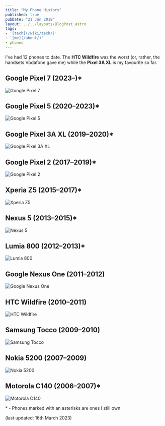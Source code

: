 ```yaml
---
title: "My Phone History"
published: true
pubDate: "21 Jun 2018"
layout: ../../layouts/BlogPost.astro
tags:
- '[tech](/wiki/tech/)'
- '[me](/about/)'
- phones
---
```


I've had 12 phones to date. The **HTC Wildfire** was the worst (or, rather, the handsets Vodafone gave me) while the **Pixel 3A XL** is my favourite so far.

## Google Pixel 7 (2023–)\*

![Google Pixel 7](/images/pixel-7.jpg)

## Google Pixel 5 (2020–2023)\*

![Google Pixel 5](/images/pixel-5.jpg)

## Google Pixel 3A XL (2019–2020)\*

![Google Pixel 3A XL](/images/pixel-3a-xl.jpg)

## Google Pixel 2 (2017–2019)\*

![Google Pixel 2](/images/google-pixel-2.jpg)

## Xperia Z5 (2015–2017)\*

![Xperia Z5](/images/xperia-z5.jpg)

## Nexus 5 (2013–2015)\*

![Nexus 5](/images/nexus-5.jpg)

## Lumia 800 (2012–2013)\*

![Lumia 800](/images/lumia-800.jpg)

## Google Nexus One (2011–2012)

![Google Nexus One](/images/nexus-one.jpg)

## HTC Wildfire (2010–2011)

![HTC Wildfire](/images/htc-wildfire.jpg)

## Samsung Tocco (2009–2010)

![Samsung Tocco](/images/Samsung-Tocco.jpg)

## Nokia 5200 (2007–2009)

![Nokia 5200](/images/nokia-5200.jpg)

## Motorola C140 (2006–2007)\*

![Motorola C140](/images/motorola-c140.png)


\* - Phones marked with an asterisks are ones I still own.

(last updated: 16th March 2023)
